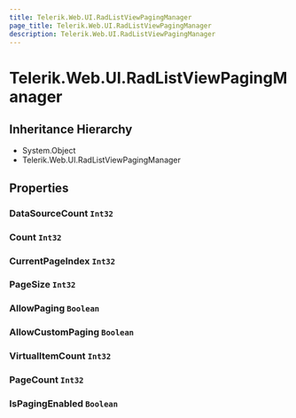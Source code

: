 ```yaml
---
title: Telerik.Web.UI.RadListViewPagingManager
page_title: Telerik.Web.UI.RadListViewPagingManager
description: Telerik.Web.UI.RadListViewPagingManager
---
```


# Telerik.Web.UI.RadListViewPagingManager

## Inheritance Hierarchy

* System.Object
* Telerik.Web.UI.RadListViewPagingManager

## Properties

###  DataSourceCount `Int32`

###  Count `Int32`

###  CurrentPageIndex `Int32`

###  PageSize `Int32`

###  AllowPaging `Boolean`

###  AllowCustomPaging `Boolean`

###  VirtualItemCount `Int32`

###  PageCount `Int32`

###  IsPagingEnabled `Boolean`

